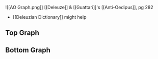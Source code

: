 ![[AO Graph.png]]
[[Deleuze]] & [[Guattari]]'s [[Anti-Oedipus]], pg 282
- [[Deleuzian Dictionary]] might help


## Top Graph



## Bottom Graph
